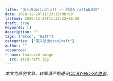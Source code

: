 ```yaml
---
title: "深入浅出etcd/raft —— 附录A raftpb消息"
date: 2020-12-28T11:23:15+08:00
lastmod: 2020-12-28T11:23:22+08:00
draft: true
keywords: []
description: ""
tags: ["etcd", "Raft"]
categories: ["深入浅出etcd/raft"]
author: ""
resources:
- name: featured-image
  src: etcd-raft.jpg
---
```


*本文为原创文章，转载请严格遵守[CC BY-NC-SA协议](https://creativecommons.org/licenses/by-nc-sa/4.0/)。*

<!--more-->
